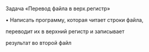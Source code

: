 Задача «Перевод файла в верх.регистр»

• Написать программу, которая читает строки файла,

переводит их в верхний регистр и записывает

результат во второй файл